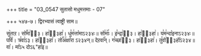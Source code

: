 +++
title = "03_0547 सुतासो मधुमत्तमाः - 07"

+++
५४७-७। द्विरभ्यासं त्वाष्ट्री साम॥

सु꣥ताऱ। सो꣣꣯मा꣢ऽ᳐३। हा꣢ऽ᳐३हा꣢। धु꣣म꣢त्ता꣡माऽ२३४ः॥ सो꣯माः꣥꣯। इ꣣न्द्रा꣢ऽ᳐३। हा꣢ऽ᳐३हा꣢। य꣣म꣢न्दा꣡इनाऽ२३४ः॥ पवि꣥। त्र꣣वा꣢ऽ३। हा꣢ऽ᳐३हा꣢। तो꣣꣯अ꣢क्षा꣡रा ऽ२३४न्॥ देऱवा꣥꣯न्। ग꣣च्छा꣢ऽ᳐३। हा꣢ऽ᳐३हा꣢। तु꣣वो꣢ऽ᳐३हो꣡ऽ२३४॥ वा꣥। मा꣤ऽ५ दोऽ६"हा꣥इ॥